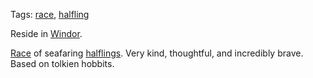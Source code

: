Tags: [race](Races), [halfling](Halflings)

Reside in [Windor](Windor). 

[Race](Races) of seafaring [halflings](Halflings). Very kind, thoughtful, and incredibly brave. Based on tolkien hobbits.
